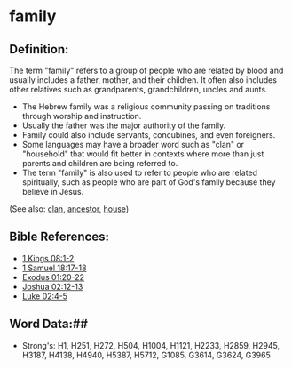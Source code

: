 # family #

## Definition: ##

The term "family" refers to a group of people who are related by blood and usually includes a father, mother, and their children. It often also includes other relatives such as grandparents, grandchildren, uncles and aunts.

* The Hebrew family was a religious community passing on traditions through worship and instruction.
* Usually the father was the major authority of the family.
* Family could also include servants, concubines, and even foreigners.
* Some languages may have a broader word such as "clan" or "household" that would fit better in contexts where more than just parents and children are being referred to.
* The term "family" is also used to refer to people who are related spiritually, such as people who are part of God's family because they believe in Jesus.

(See also: [clan](../other/clan.md), [ancestor](../other/father.md), [house](../other/house.md))

## Bible References: ##

* [1 Kings 08:1-2](rc://en/tn/help/1ki/08/01)
* [1 Samuel 18:17-18](rc://en/tn/help/1sa/18/17)
* [Exodus 01:20-22](rc://en/tn/help/exo/01/20)
* [Joshua 02:12-13](rc://en/tn/help/jos/02/12)
* [Luke 02:4-5](rc://en/tn/help/luk/02/04)

## Word Data:##

* Strong's: H1, H251, H272, H504, H1004, H1121, H2233, H2859, H2945, H3187, H4138, H4940, H5387, H5712, G1085, G3614, G3624, G3965

